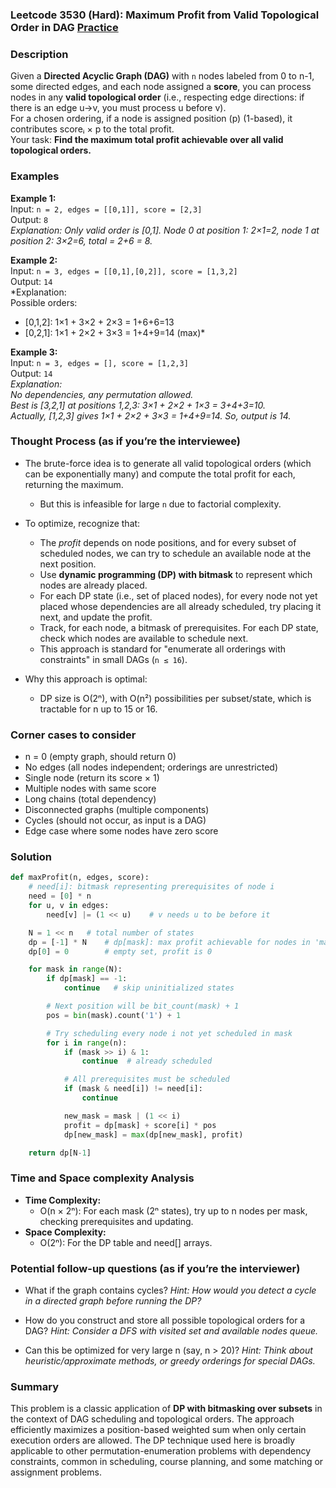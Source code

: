 ### Leetcode 3530 (Hard): Maximum Profit from Valid Topological Order in DAG [Practice](https://leetcode.com/problems/maximum-profit-from-valid-topological-order-in-dag)

### Description  
Given a **Directed Acyclic Graph (DAG)** with `n` nodes labeled from 0 to n-1, some directed edges, and each node assigned a **score**, you can process nodes in any **valid topological order** (i.e., respecting edge directions: if there is an edge u→v, you must process u before v).  
For a chosen ordering, if a node is assigned position \(p\) (1-based), it contributes scoreᵢ × p to the total profit.  
Your task: **Find the maximum total profit achievable over all valid topological orders.**


### Examples  

**Example 1:**  
Input: `n = 2, edges = [[0,1]], score = [2,3]`  
Output: `8`  
*Explanation: Only valid order is [0,1]. Node 0 at position 1: 2×1=2, node 1 at position 2: 3×2=6, total = 2+6 = 8.*

**Example 2:**  
Input: `n = 3, edges = [[0,1],[0,2]], score = [1,3,2]`  
Output: `14`  
*Explanation:  
Possible orders:  
- [0,1,2]: 1×1 + 3×2 + 2×3 = 1+6+6=13  
- [0,2,1]: 1×1 + 2×2 + 3×3 = 1+4+9=14 (max)*

**Example 3:**  
Input: `n = 3, edges = [], score = [1,2,3]`  
Output: `14`  
*Explanation:  
No dependencies, any permutation allowed.  
Best is [3,2,1] at positions 1,2,3: 3×1 + 2×2 + 1×3 = 3+4+3=10.  
Actually, [1,2,3] gives 1×1 + 2×2 + 3×3 = 1+4+9=14. So, output is 14.*


### Thought Process (as if you’re the interviewee)  
- The brute-force idea is to generate all valid topological orders (which can be exponentially many) and compute the total profit for each, returning the maximum.  
  - But this is infeasible for large `n` due to factorial complexity.

- To optimize, recognize that:
  - The *profit* depends on node positions, and for every subset of scheduled nodes, we can try to schedule an available node at the next position.
  - Use **dynamic programming (DP) with bitmask** to represent which nodes are already placed.
  - For each DP state (i.e., set of placed nodes), for every node not yet placed whose dependencies are all already scheduled, try placing it next, and update the profit.
  - Track, for each node, a bitmask of prerequisites. For each DP state, check which nodes are available to schedule next.
  - This approach is standard for "enumerate all orderings with constraints" in small DAGs (`n ≤ 16`).

- Why this approach is optimal:
  - DP size is O(2ⁿ), with O(n²) possibilities per subset/state, which is tractable for n up to 15 or 16.


### Corner cases to consider  
- n = 0 (empty graph, should return 0)
- No edges (all nodes independent; orderings are unrestricted)
- Single node (return its score × 1)
- Multiple nodes with same score
- Long chains (total dependency)
- Disconnected graphs (multiple components)
- Cycles (should not occur, as input is a DAG)
- Edge case where some nodes have zero score


### Solution

```python
def maxProfit(n, edges, score):
    # need[i]: bitmask representing prerequisites of node i
    need = [0] * n
    for u, v in edges:
        need[v] |= (1 << u)    # v needs u to be before it

    N = 1 << n   # total number of states
    dp = [-1] * N    # dp[mask]: max profit achievable for nodes in 'mask'
    dp[0] = 0        # empty set, profit is 0

    for mask in range(N):
        if dp[mask] == -1:
            continue   # skip uninitialized states

        # Next position will be bit_count(mask) + 1
        pos = bin(mask).count('1') + 1

        # Try scheduling every node i not yet scheduled in mask
        for i in range(n):
            if (mask >> i) & 1:
                continue  # already scheduled

            # All prerequisites must be scheduled
            if (mask & need[i]) != need[i]:
                continue

            new_mask = mask | (1 << i)
            profit = dp[mask] + score[i] * pos
            dp[new_mask] = max(dp[new_mask], profit)

    return dp[N-1]
```

### Time and Space complexity Analysis  

- **Time Complexity:**  
  - O(n × 2ⁿ): For each mask (2ⁿ states), try up to n nodes per mask, checking prerequisites and updating.
- **Space Complexity:**  
  - O(2ⁿ): For the DP table and need[] arrays.


### Potential follow-up questions (as if you’re the interviewer)  

- What if the graph contains cycles?
  *Hint: How would you detect a cycle in a directed graph before running the DP?*

- How do you construct and store all possible topological orders for a DAG?
  *Hint: Consider a DFS with visited set and available nodes queue.*

- Can this be optimized for very large n (say, n > 20)?
  *Hint: Think about heuristic/approximate methods, or greedy orderings for special DAGs.*


### Summary
This problem is a classic application of **DP with bitmasking over subsets** in the context of DAG scheduling and topological orders. The approach efficiently maximizes a position-based weighted sum when only certain execution orders are allowed. The DP technique used here is broadly applicable to other permutation-enumeration problems with dependency constraints, common in scheduling, course planning, and some matching or assignment problems.